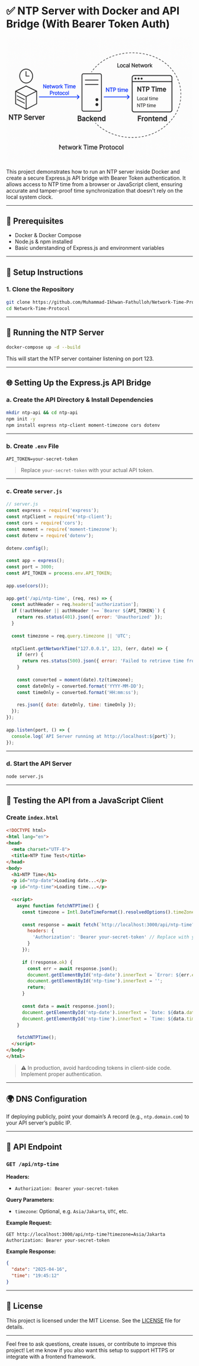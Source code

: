 # ✅ NTP Server with Docker and API Bridge (With Bearer Token Auth)

![Arsitektur Network Time Protocol (NTP)](ntp.png)

This project demonstrates how to run an NTP server inside Docker and create a secure Express.js API bridge with Bearer Token authentication. It allows access to NTP time from a browser or JavaScript client, ensuring accurate and tamper-proof time synchronization that doesn't rely on the local system clock.

---

## 🧰 Prerequisites
- Docker & Docker Compose
- Node.js & npm installed
- Basic understanding of Express.js and environment variables

---

## 🚀 Setup Instructions

### 1. Clone the Repository
```bash
git clone https://github.com/Muhammad-Ikhwan-Fathulloh/Network-Time-Protocol.git
cd Network-Time-Protocol
```

---

## 🐳 Running the NTP Server
```bash
docker-compose up -d --build
```

This will start the NTP server container listening on port 123.

---

## 🌐 Setting Up the Express.js API Bridge

### a. Create the API Directory & Install Dependencies
```bash
mkdir ntp-api && cd ntp-api
npm init -y
npm install express ntp-client moment-timezone cors dotenv
```

---

### b. Create `.env` File
```env
API_TOKEN=your-secret-token
```

> Replace `your-secret-token` with your actual API token.

---

### c. Create `server.js`

```js
// server.js
const express = require('express');
const ntpClient = require('ntp-client');
const cors = require('cors');
const moment = require('moment-timezone');
const dotenv = require('dotenv');

dotenv.config();

const app = express();
const port = 3000;
const API_TOKEN = process.env.API_TOKEN;

app.use(cors());

app.get('/api/ntp-time', (req, res) => {
  const authHeader = req.headers['authorization'];
  if (!authHeader || authHeader !== `Bearer ${API_TOKEN}`) {
    return res.status(401).json({ error: 'Unauthorized' });
  }

  const timezone = req.query.timezone || 'UTC';

  ntpClient.getNetworkTime("127.0.0.1", 123, (err, date) => {
    if (err) {
      return res.status(500).json({ error: 'Failed to retrieve time from NTP server' });
    }

    const converted = moment(date).tz(timezone);
    const dateOnly = converted.format('YYYY-MM-DD');
    const timeOnly = converted.format('HH:mm:ss');

    res.json({ date: dateOnly, time: timeOnly });
  });
});

app.listen(port, () => {
  console.log(`API Server running at http://localhost:${port}`);
});
```

---

### d. Start the API Server
```bash
node server.js
```

---

## 🧪 Testing the API from a JavaScript Client

### Create `index.html`
```html
<!DOCTYPE html>
<html lang="en">
<head>
  <meta charset="UTF-8">
  <title>NTP Time Test</title>
</head>
<body>
  <h1>NTP Time</h1>
  <p id="ntp-date">Loading date...</p>
  <p id="ntp-time">Loading time...</p>

  <script>
    async function fetchNTPTime() {
      const timezone = Intl.DateTimeFormat().resolvedOptions().timeZone;

      const response = await fetch(`http://localhost:3000/api/ntp-time?timezone=${timezone}`, {
        headers: {
          'Authorization': 'Bearer your-secret-token' // Replace with your actual token
        }
      });

      if (!response.ok) {
        const err = await response.json();
        document.getElementById('ntp-date').innerText = `Error: ${err.error}`;
        document.getElementById('ntp-time').innerText = '';
        return;
      }

      const data = await response.json();
      document.getElementById('ntp-date').innerText = `Date: ${data.date}`;
      document.getElementById('ntp-time').innerText = `Time: ${data.time}`;
    }

    fetchNTPTime();
  </script>
</body>
</html>
```

> ⚠️ In production, avoid hardcoding tokens in client-side code. Implement proper authentication.

---

## 🌍 DNS Configuration

If deploying publicly, point your domain’s A record (e.g., `ntp.domain.com`) to your API server’s public IP.

---

## 📡 API Endpoint

### `GET /api/ntp-time`

**Headers:**
- `Authorization: Bearer your-secret-token`

**Query Parameters:**
- `timezone`: Optional, e.g. `Asia/Jakarta`, `UTC`, etc.

**Example Request:**
```
GET http://localhost:3000/api/ntp-time?timezone=Asia/Jakarta
Authorization: Bearer your-secret-token
```

**Example Response:**
```json
{
  "date": "2025-04-16",
  "time": "19:45:12"
}
```

---

## 📝 License

This project is licensed under the MIT License. See the [LICENSE](LICENSE) file for details.

---

Feel free to ask questions, create issues, or contribute to improve this project! Let me know if you also want this setup to support HTTPS or integrate with a frontend framework.